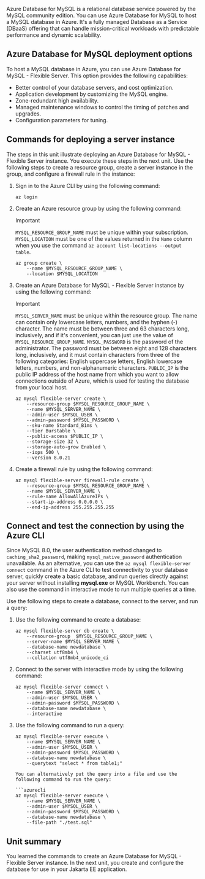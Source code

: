 Azure Database for MySQL is a relational database service powered by the MySQL community edition. You can use Azure Database for MySQL to host a MySQL database in Azure. It's a fully managed Database as a Service (DBaaS) offering that can handle mission-critical workloads with predictable performance and dynamic scalability.

## Azure Database for MySQL deployment options

To host a MySQL database in Azure, you can use Azure Database for MySQL - Flexible Server. This option provides the following capabilities:

- Better control of your database servers, and cost optimization.
- Application development by customizing the MySQL engine.
- Zone-redundant high availability.
- Managed maintenance windows to control the timing of patches and upgrades.
- Configuration parameters for tuning.

## Commands for deploying a server instance

The steps in this unit illustrate deploying an Azure Database for MySQL - Flexible Server instance. You execute these steps in the next unit. Use the following steps to create a resource group, create a server instance in the group, and configure a firewall rule in the instance:

1. Sign in to the Azure CLI by using the following command:

    ```azurecli
    az login
    ```

1. Create an Azure resource group by using the following command:

    > [!IMPORTANT]
    > `MYSQL_RESOURCE_GROUP_NAME` must be unique within your subscription. `MYSQL_LOCATION` must be one of the values returned in the `Name` column when you use the command `az account list-locations --output table`.

    ```azurecli
    az group create \
        --name $MYSQL_RESOURCE_GROUP_NAME \
        --location $MYSQL_LOCATION
    ```

1. Create an Azure Database for MySQL - Flexible Server instance by using the following command:

    > [!IMPORTANT]
    > `MYSQL_SERVER_NAME` must be unique within the resource group. The name can contain only lowercase letters, numbers, and the hyphen (-) character. The name must be between three and 63 characters long, inclusively, and if it's convenient, you can just use the value of `MYSQL_RESOURCE_GROUP_NAME`. `MYSQL_PASSWORD` is the password of the administrator. The password must be between eight and 128 characters long, inclusively, and it must contain characters from three of the following categories: English uppercase letters, English lowercase letters, numbers, and non-alphanumeric characters. `PUBLIC_IP` is the public IP address of the host name from which you want to allow connections outside of Azure, which is used for testing the database from your local host.

    ```azurecli
    az mysql flexible-server create \
        --resource-group $MYSQL_RESOURCE_GROUP_NAME \
        --name $MYSQL_SERVER_NAME \
        --admin-user $MYSQL_USER \
        --admin-password $MYSQL_PASSWORD \
        --sku-name Standard_B1ms \
        --tier Burstable \
        --public-access $PUBLIC_IP \
        --storage-size 32 \
        --storage-auto-grow Enabled \
        --iops 500 \
        --version 8.0.21
    ```

1. Create a firewall rule by using the following command:

    ```azurecli
    az mysql flexible-server firewall-rule create \
        --resource-group $MYSQL_RESOURCE_GROUP_NAME \
        --name $MYSQL_SERVER_NAME \
        --rule-name AllowAllAzureIPs \
        --start-ip-address 0.0.0.0 \
        --end-ip-address 255.255.255.255
    ```

## Connect and test the connection by using the Azure CLI

Since MySQL 8.0, the user authentication method changed to `caching_sha2_password`, making `mysql_native_password` authentication unavailable. As an alternative, you can use the `az mysql flexible-server connect` command in the Azure CLI to test connectivity to your database server, quickly create a basic database, and run queries directly against your server without installing **mysql.exe** or MySQL Workbench. You can also use the command in interactive mode to run multiple queries at a time.

Use the following steps to create a database, connect to the server, and run a query:

1. Use the following command to create a database:

    ```azurecli
    az mysql flexible-server db create \
        --resource-group  $MYSQL_RESOURCE_GROUP_NAME \
        --server-name $MYSQL_SERVER_NAME \
        --database-name newdatabase \
        --charset utf8mb4 \
        --collation utf8mb4_unicode_ci
    ```

1. Connect to the server with interactive mode by using the following command:

    ```azurecli
    az mysql flexible-server connect \
        --name $MYSQL_SERVER_NAME \
        --admin-user $MYSQL_USER \
        --admin-password $MYSQL_PASSWORD \
        --database-name newdatabase \
        --interactive
    ```

1. Use the following command to run a query:

    ```azurecli
    az mysql flexible-server execute \
        --name $MYSQL_SERVER_NAME \
        --admin-user $MYSQL_USER \
        --admin-password $MYSQL_PASSWORD \
        --database-name newdatabase \
        --querytext "select * from table1;"

    You can alternatively put the query into a file and use the following command to run the query:

    ```azurecli
    az mysql flexible-server execute \
        --name $MYSQL_SERVER_NAME \
        --admin-user $MYSQL_USER \
        --admin-password $MYSQL_PASSWORD \
        --database-name newdatabase \
        --file-path "./test.sql"
    ```

## Unit summary

You learned the commands to create an Azure Database for MySQL - Flexible Server instance. In the next unit, you create and configure the database for use in your Jakarta EE application.
